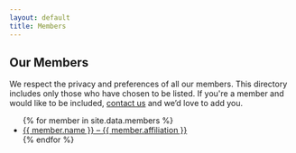 ```yaml
---
layout: default
title: Members
---
```


<h2>Our Members</h2>

We respect the privacy and preferences of all our members. This directory includes only those who have chosen to be listed. If you're a member and would like to be included, [contact us](/contact/) and we’d love to add you.

<ul>
  {% for member in site.data.members %}
    <li>
      <a href="/members/{{ member.username }}/">{{ member.name }} – {{ member.affiliation }}</a>
    </li>
  {% endfor %}
</ul>
